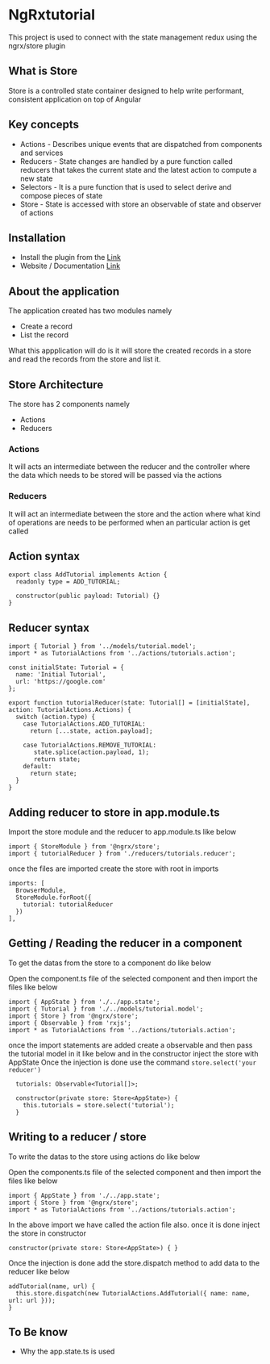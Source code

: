 # NgRxtutorial

This project is used to connect with the state management redux using the ngrx/store plugin

## What is Store

Store is a controlled state container designed to help write performant, consistent application on top of Angular

## Key concepts

* Actions - Describes unique events that are dispatched from components and services
* Reducers - State changes are handled by a pure function called reducers that takes the current state and the latest action to compute a new state
* Selectors - It is a pure function that is used to select derive and compose pieces of state
* Store - State is accessed with store an observable of state and observer of actions


## Installation

* Install the plugin from the [Link](https://www.npmjs.com/package/@ngrx/store)
* Website / Documentation [Link](https://ngrx.io/guide/store)

## About the application

The application created has two modules namely 
  * Create a record
  * List the record

What this appplication will do is it will store the created records in a store and read the records from the store and list it.  

## Store Architecture 

The store has 2 components namely
  * Actions
  * Reducers

### Actions
  It will acts an intermediate between the reducer and the controller where the data which needs to be stored will be passed via the actions

### Reducers
  It will act an intermediate between the store and the action where what kind of operations are needs to be performed when an particular action is get called

## Action syntax

```
export class AddTutorial implements Action {
  readonly type = ADD_TUTORIAL;

  constructor(public payload: Tutorial) {}
}
```

## Reducer syntax

```
import { Tutorial } from '../models/tutorial.model';
import * as TutorialActions from '../actions/tutorials.action';

const initialState: Tutorial = {
  name: 'Initial Tutorial',
  url: 'https://google.com'
};

export function tutorialReducer(state: Tutorial[] = [initialState], action: TutorialActions.Actions) {
  switch (action.type) {
    case TutorialActions.ADD_TUTORIAL:
      return [...state, action.payload];

    case TutorialActions.REMOVE_TUTORIAL:
       state.splice(action.payload, 1);
       return state;
    default:
      return state;
  }
}
```

## Adding reducer to store in app.module.ts

Import the store module and the reducer to app.module.ts like below

```
import { StoreModule } from '@ngrx/store';
import { tutorialReducer } from './reducers/tutorials.reducer';
```

once the files are imported create the store with root in imports

```
imports: [
  BrowserModule,
  StoreModule.forRoot({
    tutorial: tutorialReducer
  })
],
```

## Getting / Reading the reducer in a component

To get the datas from the store to  a component do like below

Open the component.ts file of the selected component and then import the files like below

```
import { AppState } from './../app.state';
import { Tutorial } from './../models/tutorial.model';
import { Store } from '@ngrx/store';
import { Observable } from 'rxjs';
import * as TutorialActions from '../actions/tutorials.action';
```

once the import statements are added create a observable and then pass the tutorial model in it like below and in the constructor inject the store with AppState
Once the injection is done use the command `store.select('your reducer')`

```
  tutorials: Observable<Tutorial[]>;

  constructor(private store: Store<AppState>) {
    this.tutorials = store.select('tutorial');
  }
```

## Writing to a reducer / store

To write the datas to the store using actions do like below

Open the components.ts file of the selected component and then import the files like below

```
import { AppState } from './../app.state';
import { Store } from '@ngrx/store';
import * as TutorialActions from '../actions/tutorials.action';
```

In the above import we have called the action file also. once it is done inject the store in constructor

```
constructor(private store: Store<AppState>) { }

```
Once the injection is done add the store.dispatch method to add data to the reducer like below

```
addTutorial(name, url) {
  this.store.dispatch(new TutorialActions.AddTutorial({ name: name, url: url }));
}
```



## To Be know

 * Why the app.state.ts is used


